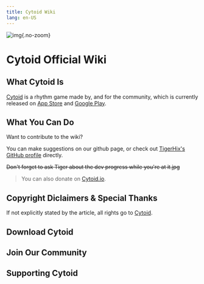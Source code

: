```yaml
---
title: Cytoid Wiki
lang: en-US
---
```

![img](/site-source/pic/sayaka_thumb.png){.no-zoom}

# Cytoid Official Wiki


## What Cytoid Is

[Cytoid](https://cytoid.io/) is a rhythm game made by, and for the community, which is currently released on [App Store](https://itunes.apple.com/us/app/cytoid/id1266582726) and [Google Play](https://play.google.com/store/apps/details?id=me.tigerhix.cytoid).

## What You Can Do

Want to contribute to the wiki?

You can make suggestions on our github page, or check out [TigerHix's GitHub profile](https://github.com/tigerhix/) directly.

~~Don't forget to ask Tiger about the dev progress while you're at it.jpg~~

> You can also donate on [Cytoid.io](https://cytoid.io).

## Copyright Diclaimers & Special Thanks

If not explicitly stated by the article, all rights go to [Cytoid](https://github.com/Cytoid/Cytoid).


## Download Cytoid
<div style="margin: 0.5rem 0;">
<PlayStore link="https://play.google.com/store/apps/details?id=me.tigerhix.cytoid"/>
<AppStore link="https://apps.apple.com/us/app/cytoid/id1266582726?itsct=apps_box&itscg=30200"/>
</div>

## Join Our Community
<ColorfulCard title="Discord" comment="Want to learn how to make levels? Interested in weekly tournaments? Or perhaps just want to vibe? Then join us in our Discord community!" link="https://discord.gg/cytoid" :color="['#7695ff', '#7289da']"/>
<ColorfulCard title="QQ Group Chat" comment="For those who are having trouble accessing Discord, try joining our group chat on QQ! (Having even more problems? Get the newest invite link from TapTap)" link="https://jq.qq.com/?_wv=1027&k=PWzSblsO" :color="['#8eff9c', '#5cc43a']"/>


## Supporting Cytoid
<ColorfulCard title="Patreon" comment="Cytoid is 100% free and open-source. However, the budget we need to make the servers run properly is high. So if you're an enthusiast, why not consider..." link="https://www.patreon.com/tigerhix" :color="['#ff715d', '#f96854']"/>

